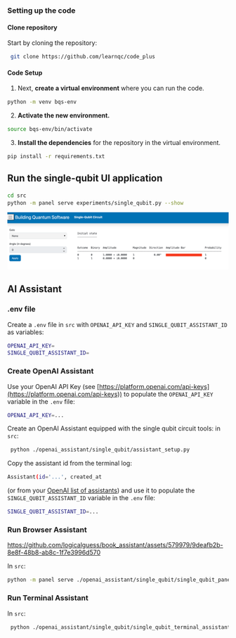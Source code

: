 ### Setting up the code
#### Clone repository
Start by cloning the repository:
```bash
 git clone https://github.com/learnqc/code_plus
```


#### Code Setup

1. Next, **create a virtual environment** where you can run the code.
```bash
python -m venv bqs-env
```

2. **Activate the new environment.**
```bash
source bqs-env/bin/activate
```

3. **Install the dependencies** for the repository in the virtual environment.
```bash
pip install -r requirements.txt
```

## Run the single-qubit UI application

```bash
cd src 
python -m panel serve experiments/single_qubit.py --show
```

![Single Qubit App](./assets/images/single_qubit_app.png)

## AI Assistant

### .env file

Create a `.env` file in `src` with `OPENAI_API_KEY` and `SINGLE_QUBIT_ASSISTANT_ID` as variables:

```bash
OPENAI_API_KEY=
SINGLE_QUBIT_ASSISTANT_ID=
```

### Create OpenAI Assistant
Use your OpenAI API Key (see [https://platform.openai.com/api-keys](https://platform.openai.com/api-keys)) to populate the `OPENAI_API_KEY` variable in the `.env` file:

```bash
OPENAI_API_KEY=...
```
Create an OpenAI Assistant equipped with the single qubit circuit tools: in `src`:
```bash
 python ./openai_assistant/single_qubit/assistant_setup.py
 ```
Copy the assistant id from the terminal log:

```bash
Assistant(id='...', created_at
```
(or from your [OpenAI list of assistants](https://platform.openai.com/assistants)) and use it to populate the `SINGLE_QUBIT_ASSISTANT_ID` variable in the `.env` file:

```bash
SINGLE_QUBIT_ASSISTANT_ID=...
```

### Run Browser Assistant

https://github.com/logicalguess/book_assistant/assets/579979/9deafb2b-8e8f-48b8-ab8c-1f7e3996d570

In `src`:
```bash
python -m panel serve ./openai_assistant/single_qubit/single_qubit_panel_assistant.py --show
 ```

### Run Terminal Assistant

In `src`:
```bash
 python ./openai_assistant/single_qubit/single_qubit_terminal_assistant.py
 ```
